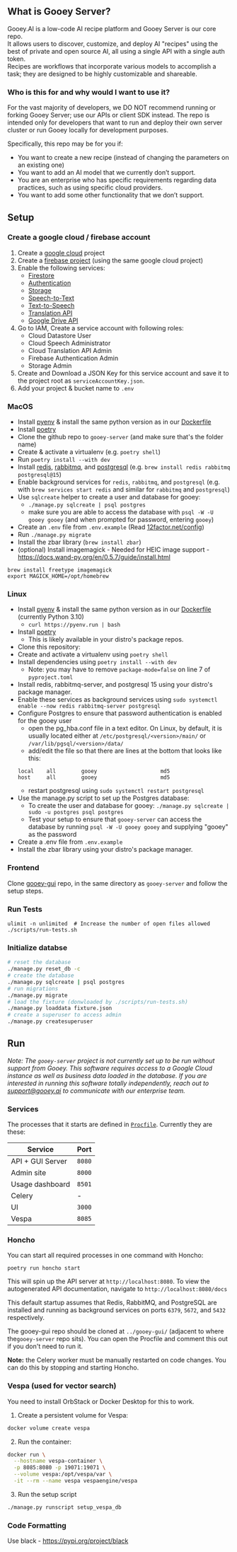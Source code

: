 ## What is Gooey Server?
Gooey.AI is a low-code AI recipe platform and Gooey Server is our core repo.   
It allows users to discover, customize, and deploy AI "recipes" using the best of private and open source AI, 
all using a single API with a single auth token.   
Recipes are workflows that incorporate various models to accomplish a task; they are designed to be highly customizable and shareable. 

### Who is this for and why would I want to use it?
For the vast majority of developers, we DO NOT recommend running or forking Gooey Server; use our APIs or client SDK instead. 
The repo is intended only for developers that want to run and deploy their own server cluster or run Gooey locally for development purposes. 

Specifically, this repo may be for you if:
- You want to create a new recipe (instead of changing the parameters on an existing one)
- You want to add an AI model that we currently don’t support. 
- You are an enterprise who has specific requirements regarding data practices, such as using specific cloud providers.
- You want to add some other functionality that we don’t support.

## Setup

### Create a google cloud / firebase account

1. Create a [google cloud](https://console.cloud.google.com/) project
2. Create a [firebase project](https://console.firebase.google.com/) (using the same google cloud project) 
3. Enable the following services:
   - [Firestore](https://console.firebase.google.com/project/_/firestore)
   - [Authentication](https://console.firebase.google.com/project/_/authentication)
   - [Storage](https://console.firebase.google.com/project/_/storage)
   - [Speech-to-Text](https://console.cloud.google.com/marketplace/product/google/speech.googleapis.com)
   - [Text-to-Speech](https://console.cloud.google.com/marketplace/product/google/texttospeech.googleapis.com)
   - [Translation API](https://console.cloud.google.com/marketplace/product/google/translate.googleapis.com)
   - [Google Drive API](https://console.cloud.google.com/apis/library/drive.googleapis.com)
4. Go to IAM, Create a service account with following roles:
   - Cloud Datastore User
   - Cloud Speech Administrator
   - Cloud Translation API Admin
   - Firebase Authentication Admin
   - Storage Admin
5. Create and Download a JSON Key for this service account and save it to the project root as `serviceAccountKey.json`.
6. Add your project & bucket name to `.env`


### MacOS

* Install [pyenv](https://github.com/pyenv/pyenv) & install the same python version as in our [Dockerfile](Dockerfile)
* Install [poetry](https://python-poetry.org/docs/)
* Clone the github repo to `gooey-server` (and make sure that's the folder name)
* Create & activate a virtualenv (e.g. `poetry shell`)
* Run `poetry install --with dev`
* Install [redis](https://redis.io/docs/getting-started/installation/install-redis-on-mac-os/), [rabbitmq](https://www.rabbitmq.com/install-homebrew.html), and [postgresql](https://formulae.brew.sh/formula/postgresql@15) (e.g. `brew install redis rabbitmq postgresql@15`)
* Enable background services for `redis`, `rabbitmq`, and `postgresql` (e.g. with `brew services start redis` and similar for `rabbitmq` and `postgresql`)
* Use `sqlcreate` helper to create a user and database for gooey:
  * `./manage.py sqlcreate | psql postgres`
  * make sure you are able to access the database with `psql -W -U gooey gooey` (and when prompted for password, entering `gooey`)
* Create an `.env` file from `.env.example` (Read [12factor.net/config](https://12factor.net/config))
* Run `./manage.py migrate`
* Install the zbar library (`brew install zbar`)
* (optional) Install imagemagick - Needed for HEIC image support - https://docs.wand-py.org/en/0.5.7/guide/install.html
```
brew install freetype imagemagick
export MAGICK_HOME=/opt/homebrew
```

### Linux
* Install [pyenv](https://github.com/pyenv/pyenv) & install the same python version as in our [Dockerfile](Dockerfile) (currently Python 3.10)
  - `curl https://pyenv.run | bash`
* Install [poetry](https://python-poetry.org/docs/)
  - This is likely available in your distro's package repos. 
* Clone this repository:
* Create and activate a virtualenv using `poetry shell`
* Install dependencies using `poetry install --with dev`
  - Note: you may have to remove `package-mode=false` on line 7 of `pyproject.toml`
* Install redis, rabbitmq-server, and postgresql 15 using your distro's package manager. 
* Enable these services as background services using `sudo systemctl enable --now redis rabbitmq-server postgresql`
* Configure Postgres to ensure that password authentication is enabled for the gooey user
    - open the pg_hba.conf file in a text editor. On Linux, by default, it is usually located either at ```/etc/postgresql/<version>/main/``` or ```/var/lib/pgsql/<version>/data/```
    - add/edit the file so that there are lines at the bottom that looks like this:
    ```
    local    all        gooey                    md5
    host     all        gooey                    md5
    ```
    - restart postgresql using ```sudo systemctl restart postgresql```
* Use the manage.py script to set up the Postgres database:
  - To create the user and database for gooey: `./manage.py sqlcreate | sudo -u postgres psql postgres `
  - Test your setup to ensure that `gooey-server` can access the database by running `psql -W -U gooey gooey` and supplying "gooey" as the password
* Create a .env file from `.env.example`
* Install the zbar library using your distro's package manager. 

### Frontend 

Clone [gooey-gui](https://github.com/GooeyAI/gooey-gui) repo, in the same directory as `gooey-server` and follow the setup steps.

### Run Tests

``` 
ulimit -n unlimited  # Increase the number of open files allowed
./scripts/run-tests.sh
```

### Initialize databse


```bash
# reset the database
./manage.py reset_db -c
# create the database
./manage.py sqlcreate | psql postgres
# run migrations
./manage.py migrate
# load the fixture (donwloaded by ./scripts/run-tests.sh)
./manage.py loaddata fixture.json
# create a superuser to access admin
./manage.py createsuperuser
```

## Run

_Note: The `gooey-server` project is not currently set up to be run without support from Gooey. This software requires access to a Google Cloud instance as well as business data loaded in the database. If you are interested in running this software totally independently, reach out to support@gooey.ai to communicate with our enterprise team._ 

### Services

The processes that it starts are defined in [`Procfile`](Procfile).
Currently they are these:

| Service          | Port    |
|------------------|---------|
| API + GUI Server | `8080`  |
| Admin site       | `8000`  |
| Usage dashboard  | `8501`  |
| Celery           | -       |
| UI               | `3000`  |
| Vespa            | `8085`  |

### Honcho

You can start all required processes in one command with Honcho:

```shell
poetry run honcho start
```
This will spin up the API server at `http://localhost:8080`. To view the autogenerated API documentation, navigate to `http://localhost:8080/docs`

This default startup assumes that Redis, RabbitMQ, and PostgreSQL are installed and running
as background services on ports `6379`, `5672`, and `5432` respectively.

The gooey-gui repo should be cloned at `../gooey-gui/`
(adjacent to where the`gooey-server` repo sits). You can open the Procfile and comment this out if you don't need
to run it.

**Note:** the Celery worker must be manually restarted on code changes. You
can do this by stopping and starting Honcho.

### Vespa (used for vector search)

You need to install OrbStack or Docker Desktop for this to work.

1. Create a persistent volume for Vespa:
```bash
docker volume create vespa
```
2. Run the container:
```bash
docker run \
  --hostname vespa-container \
  -p 8085:8080 -p 19071:19071 \
  --volume vespa:/opt/vespa/var \
  -it --rm --name vespa vespaengine/vespa
```
3. Run the setup script
```bash
./manage.py runscript setup_vespa_db
```


### Code Formatting

Use black - https://pypi.org/project/black
